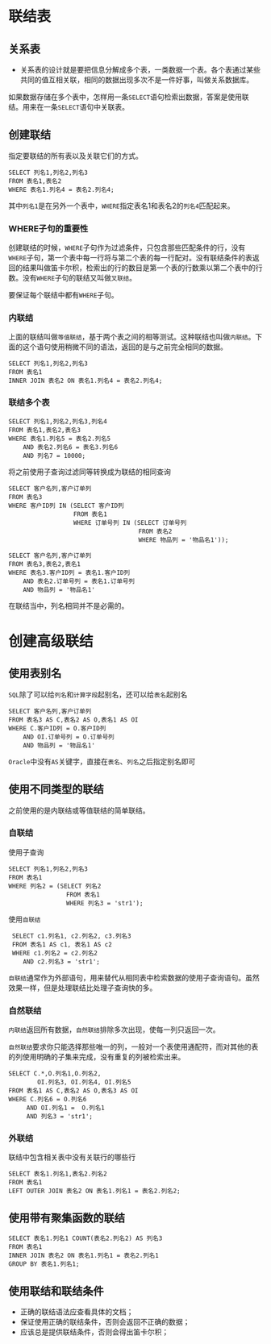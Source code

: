 # 联结表

## 关系表

- 关系表的设计就是要把信息分解成多个表，一类数据一个表。各个表通过某些共同的值互相关联，相同的数据出现多次不是一件好事，叫做关系数据库。 

如果数据存储在多个表中，怎样用一条`SELECT`语句检索出数据，答案是使用联结。用来在一条`SELECT`语句中关联表。

## 创建联结

指定要联结的所有表以及关联它们的方式。

    SELECT 列名1,列名2,列名3
    FROM 表名1,表名2
    WHERE 表名1.列名4 = 表名2.列名4;

 其中`列名1`是在另外一个表中，`WHERE`指定表名1和表名2的`列名4`匹配起来。

### WHERE子句的重要性

创建联结的时候，`WHERE`子句作为过滤条件，只包含那些匹配条件的行，没有`WHERE`子句，第一个表中每一行将与第二个表的每一行配对。没有联结条件的表返回的结果叫做笛卡尔积，检索出的行的数目是第一个表的行数乘以第二个表中的行数。没有`WHERE`子句的联结又叫做`叉联结`。

要保证每个联结中都有`WHERE`子句。

### 内联结

上面的联结叫做`等值联结`，基于两个表之间的相等测试。这种联结也叫做`内联结`。下面的这个语句使用稍微不同的语法，返回的是与之前完全相同的数据。

    SELECT 列名1,列名2,列名3
    FROM 表名1
    INNER JOIN 表名2 ON 表名1.列名4 = 表名2.列名4;

### 联结多个表

    SELECT 列名1,列名2,列名3,列名4
    FROM 表名1,表名2,表名3
    WHERE 表名1.列名5 = 表名2.列名5
        AND 表名2.列名6 = 表名3.列名6
        AND 列名7 = 10000;

    
将之前使用子查询过滤同等转换成为联结的相同查询

    SELECT 客户名列,客户订单列
    FROM 表名3
    WHERE 客户ID列 IN (SELECT 客户ID列
                      FROM 表名1
                      WHERE 订单号列 IN (SELECT 订单号列
                                        FROM 表名2
                                        WHERE 物品列 = '物品名1'));

    SELECT 客户名列,客户订单列
    FROM 表名3,表名2,表名1
    WHERE 表名3.客户ID列 = 表名1.客户ID列
        AND 表名2.订单号列 = 表名1.订单号列
        AND 物品列 = '物品名1'


在联结当中，列名相同并不是必需的。

# 创建高级联结

## 使用表别名

`SQL`除了可以给`列名`和`计算字段`起别名，还可以给`表名`起别名

    SELECT 客户名列,客户订单列
    FROM 表名3 AS C,表名2 AS O,表名1 AS OI
    WHERE C.客户ID列 = O.客户ID列
        AND OI.订单号列 = O.订单号列
        AND 物品列 = '物品名1'

`Oracle`中没有`AS`关键字，直接在`表名`、`列名`之后指定别名即可

## 使用不同类型的联结

之前使用的是内联结或等值联结的简单联结。

### 自联结

使用子查询

    SELECT 列名1,列名2,列名3
    FROM 表名1
    WHERE 列名2 = (SELECT 列名2
                    FROM 表名1
                    WHERE 列名3 = 'str1');

使用`自联结`

     SELECT c1.列名1, c2.列名2, c3.列名3
     FROM 表名1 AS c1, 表名1 AS c2
     WHERE c1.列名2 = c2.列名2
        AND c2.列名3 = 'str1';

`自联结`通常作为外部语句，用来替代从相同表中检索数据的使用子查询语句。虽然效果一样，但是处理联结比处理子查询快的多。

### 自然联结

`内联结`返回所有数据，`自然联结`排除多次出现，使每一列只返回一次。

`自然联结`要求你只能选择那些唯一的列，一般对一个表使用通配符，而对其他的表的列使用明确的子集来完成，没有重复的列被检索出来。

    SELECT C.*,O.列名1,O.列名2,
            OI.列名3, OI.列名4, OI.列名5
    FROM 表名1 AS C,表名2 AS O,表名3 AS OI
    WHERE C.列名6 = O.列名6
         AND OI.列名1 =  O.列名1
         AND 列名3 = 'str1';

### 外联结

联结中包含相关表中没有关联行的哪些行

    SELECT 表名1.列名1,表名2.列名2
    FROM 表名1
    LEFT OUTER JOIN 表名2 ON 表名1.列名1 = 表名2.列名2;

## 使用带有聚集函数的联结

    SELECT 表名1.列名1 COUNT(表名2.列名2) AS 列名3
    FROM 表名1 
    INNER JOIN 表名2 ON 表名1.列名1 = 表名2.列名1
    GROUP BY 表名1.列名1;

## 使用联结和联结条件

- 正确的联结语法应查看具体的文档；
- 保证使用正确的联结条件，否则会返回不正确的数据；
- 应该总是提供联结条件，否则会得出笛卡尔积；
